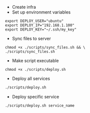 - Create infra
- Set up environment variables
```
export DEPLOY_USER="ubuntu"
export DEPLOY_IP="192.168.1.100"
export DEPLOY_KEY="~/.ssh/my_key"
```
- Sync files to server
```
chmod +x ./scripts/sync_files.sh && \
./scripts/sync_files.sh
```

- Make script executable
```
chmod +x ./scripts/deploy.sh
```

- Deploy all services
```bash
./scripts/deploy.sh
```
- Deploy specific service
```bash
./scripts/deploy.sh service_name
```